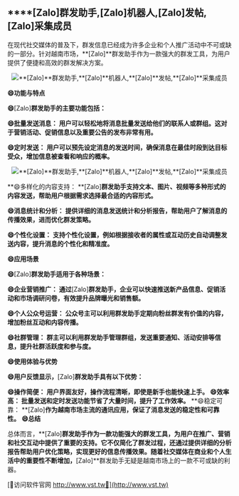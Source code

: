 ## ****[Zalo]**群发助手,**[Zalo]**机器人,**[Zalo]**发帖,**[Zalo]**采集成员**

在现代社交媒体的普及下，群发信息已经成为许多企业和个人推广活动中不可或缺的一部分。针对越南市场，**[Zalo]**群发助手作为一款强大的群发工具，为用户提供了便捷和高效的群发解决方案。

 <center><img src="https://vst.tw/MP4/tuiguang/png/8.png" alt="**[Zalo]**群发助手,**[Zalo]**机器人,**[Zalo]**发帖,**[Zalo]**采集成员"></center>

**😄功能与特点**

**😄**[Zalo]**群发助手的主要功能包括：**

**😄批量发送消息： 用户可以轻松地将消息批量发送给他们的联系人或群组。这对于营销活动、促销信息以及重要公告的发布非常有用。**

**😄定时发送： 用户可以预先设定消息的发送时间，确保消息在最佳时段到达目标受众，增加信息被查看和响应的概率。**

 <center><img src="https://vst.tw/MP4/tuiguang/png/1.png" alt="**[Zalo]**群发助手,**[Zalo]**机器人,**[Zalo]**发帖,**[Zalo]**采集成员"></center>

**😄多样化的内容支持： **[Zalo]**群发助手支持文本、图片、视频等多种形式的内容发送，帮助用户根据需求选择最合适的内容形式。**

**😄消息统计和分析： 提供详细的消息发送统计和分析报告，帮助用户了解消息的传播效果，进而优化群发策略。**

**😄个性化设置： 支持个性化设置，例如根据接收者的属性或互动历史自动调整发送内容，提升消息的个性化和精准度。**

**😄应用场景**

**😄**[Zalo]**群发助手适用于各种场景：**

**😄企业营销推广： 通过**[Zalo]**群发助手，企业可以快速推送新产品信息、促销活动和市场调研问卷，有效提升品牌曝光和销售额。**

**😄个人公众号运营： 公众号主可以利用群发助手定期向粉丝群发有价值的内容，增加粉丝互动和内容传播。**

**😄社群管理： 群主可以利用群发助手管理群组，发送重要通知、活动安排等信息，提升社群活跃度和参与度。**

**😄使用体验与优势**

**😄用户反馈显示，**[Zalo]**群发助手具有以下优势：**

**😄操作简便： 用户界面友好，操作流程清晰，即使是新手也能快速上手。**
**😄效率高： 批量发送和定时发送功能节省了大量时间，提升了工作效率。**
**😄稳定可靠： **[Zalo]**作为越南市场主流的通讯应用，保证了消息发送的稳定性和可靠性。**
**😄总结**

总体而言，**[Zalo]**群发助手作为一款功能强大的群发工具，为用户在推广、营销和社交互动中提供了重要的支持。它不仅简化了群发过程，还通过提供详细的分析报告帮助用户优化策略，实现更好的信息传播效果。随着社交媒体在商业和个人生活中的重要性不断增加，**[Zalo]**群发助手无疑是越南市场上的一款不可或缺的利器。


[👻访问软件官网 http://www.vst.tw👻](http://www.vst.tw)
